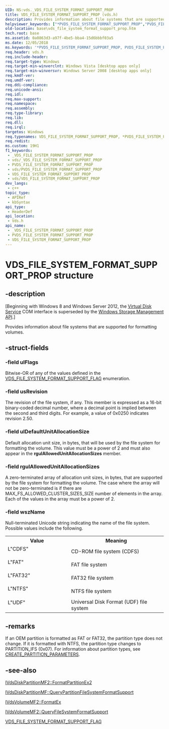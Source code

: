 ```yaml
---
UID: NS:vds._VDS_FILE_SYSTEM_FORMAT_SUPPORT_PROP
title: VDS_FILE_SYSTEM_FORMAT_SUPPORT_PROP (vds.h)
description: Provides information about file systems that are supported for formatting volumes.
helpviewer_keywords: ["*PVDS_FILE_SYSTEM_FORMAT_SUPPORT_PROP","PVDS_FILE_SYSTEM_FORMAT_SUPPORT_PROP","PVDS_FILE_SYSTEM_FORMAT_SUPPORT_PROP structure pointer","VDS_FILE_SYSTEM_FORMAT_SUPPORT_PROP","VDS_FILE_SYSTEM_FORMAT_SUPPORT_PROP structure","base.vds_file_system_format_support_prop","vds/PVDS_FILE_SYSTEM_FORMAT_SUPPORT_PROP","vds/VDS_FILE_SYSTEM_FORMAT_SUPPORT_PROP"]
old-location: base\vds_file_system_format_support_prop.htm
tech.root: base
ms.assetid: 0a0863d3-a97f-4be5-bba4-15d6bbbf03a5
ms.date: 12/05/2018
ms.keywords: '*PVDS_FILE_SYSTEM_FORMAT_SUPPORT_PROP, PVDS_FILE_SYSTEM_FORMAT_SUPPORT_PROP, PVDS_FILE_SYSTEM_FORMAT_SUPPORT_PROP structure pointer, VDS_FILE_SYSTEM_FORMAT_SUPPORT_PROP, VDS_FILE_SYSTEM_FORMAT_SUPPORT_PROP structure, base.vds_file_system_format_support_prop, vds/PVDS_FILE_SYSTEM_FORMAT_SUPPORT_PROP, vds/VDS_FILE_SYSTEM_FORMAT_SUPPORT_PROP'
req.header: vds.h
req.include-header: 
req.target-type: Windows
req.target-min-winverclnt: Windows Vista [desktop apps only]
req.target-min-winversvr: Windows Server 2008 [desktop apps only]
req.kmdf-ver: 
req.umdf-ver: 
req.ddi-compliance: 
req.unicode-ansi: 
req.idl: 
req.max-support: 
req.namespace: 
req.assembly: 
req.type-library: 
req.lib: 
req.dll: 
req.irql: 
targetos: Windows
req.typenames: VDS_FILE_SYSTEM_FORMAT_SUPPORT_PROP, *PVDS_FILE_SYSTEM_FORMAT_SUPPORT_PROP
req.redist: 
ms.custom: 19H1
f1_keywords:
 - _VDS_FILE_SYSTEM_FORMAT_SUPPORT_PROP
 - vds/_VDS_FILE_SYSTEM_FORMAT_SUPPORT_PROP
 - PVDS_FILE_SYSTEM_FORMAT_SUPPORT_PROP
 - vds/PVDS_FILE_SYSTEM_FORMAT_SUPPORT_PROP
 - VDS_FILE_SYSTEM_FORMAT_SUPPORT_PROP
 - vds/VDS_FILE_SYSTEM_FORMAT_SUPPORT_PROP
dev_langs:
 - c++
topic_type:
 - APIRef
 - kbSyntax
api_type:
 - HeaderDef
api_location:
 - Vds.h
api_name:
 - _VDS_FILE_SYSTEM_FORMAT_SUPPORT_PROP
 - PVDS_FILE_SYSTEM_FORMAT_SUPPORT_PROP
 - VDS_FILE_SYSTEM_FORMAT_SUPPORT_PROP
---
```


# VDS_FILE_SYSTEM_FORMAT_SUPPORT_PROP structure


## -description

<p class="CCE_Message">[Beginning with Windows 8 and Windows Server 2012, the <a href="/windows/desktop/VDS/virtual-disk-service-portal">Virtual Disk Service</a> COM interface is superseded by the <a href="/previous-versions/windows/desktop/stormgmt/windows-storage-management-api-portal">Windows Storage Management API</a>.]

Provides information about file systems that are supported for formatting volumes.

## -struct-fields

### -field ulFlags

Bitwise-OR of any of the values defined in the <a href="/windows/desktop/api/vds/ne-vds-vds_file_system_format_support_flag">VDS_FILE_SYSTEM_FORMAT_SUPPORT_FLAG</a> enumeration.

### -field usRevision

The revision of the file system, if any.  This member is expressed as a 16-bit binary-coded decimal number, where a decimal point is implied between the second and third digits. For example, a value of 0x0250 indicates revision 2.50.

### -field ulDefaultUnitAllocationSize

Default allocation unit size, in bytes, that will be used by the file system for formatting the volume.  This value must be a power of 2 and must also appear in the <b>rgulAllowedUnitAllocationSizes</b> member.

### -field rgulAllowedUnitAllocationSizes

A zero-terminated array of allocation unit sizes, in bytes, that are supported by the file system for formatting the volume.  The case where the array will not be zero-terminated is if there are MAX_FS_ALLOWED_CLUSTER_SIZES_SIZE number of elements in the array.  Each of the values in the array must be a power of 2.

### -field wszName

Null-terminated Unicode string indicating the name of the file system. Possible values include the following.

<table>
<tr>
<th>Value</th>
<th>Meaning</th>
</tr>
<tr>
<td width="40%">
<dl>
<dt>L"CDFS"</dt>
</dl>
</td>
<td width="60%">
CD-ROM file system (CDFS)

</td>
</tr>
<tr>
<td width="40%">
<dl>
<dt>L"FAT"</dt>
</dl>
</td>
<td width="60%">
FAT file system

</td>
</tr>
<tr>
<td width="40%">
<dl>
<dt>L"FAT32"</dt>
</dl>
</td>
<td width="60%">
FAT32 file system

</td>
</tr>
<tr>
<td width="40%">
<dl>
<dt>L"NTFS"</dt>
</dl>
</td>
<td width="60%">
NTFS file system

</td>
</tr>
<tr>
<td width="40%">
<dl>
<dt>L"UDF"</dt>
</dl>
</td>
<td width="60%">
Universal Disk Format (UDF) file system

</td>
</tr>
</table>

## -remarks

If an OEM partition is formatted as FAT or FAT32, the partition type does not change. If it is formatted with NTFS, the partition type changes to PARTITION_IFS (0x07). For information about partition types, see <a href="/windows/desktop/api/vds/ns-vds-create_partition_parameters">CREATE_PARTITION_PARAMETERS</a>.

## -see-also

<a href="/windows/desktop/api/vds/nf-vds-ivdsdiskpartitionmf2-formatpartitionex2">IVdsDiskPartitionMF2::FormatPartitionEx2</a>



<a href="/windows/desktop/api/vds/nf-vds-ivdsdiskpartitionmf-querypartitionfilesystemformatsupport">IVdsDiskPartitionMF::QueryPartitionFileSystemFormatSupport</a>



<a href="/windows/desktop/api/vds/nf-vds-ivdsvolumemf2-formatex">IVdsVolumeMF2::FormatEx</a>



<a href="/windows/desktop/api/vds/nf-vds-ivdsvolumemf2-queryfilesystemformatsupport">IVdsVolumeMF2::QueryFileSystemFormatSupport</a>



<a href="/windows/desktop/api/vds/ne-vds-vds_file_system_format_support_flag">VDS_FILE_SYSTEM_FORMAT_SUPPORT_FLAG</a>

